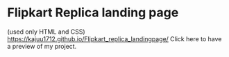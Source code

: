 # Flipkart Replica landing page
(used only HTML and CSS)
https://kajuu1712.github.io/Flipkart_replica_landingpage/
Click here to have a preview of my project.
